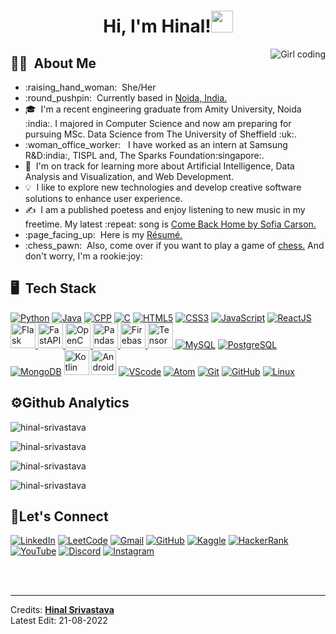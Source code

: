 <h1 align="center">Hi, I'm Hinal!<img src="https://media.giphy.com/media/hvRJCLFzcasrR4ia7z/giphy.gif" width="35"> </h1>
<img src="https://media.giphy.com/media/paTz7UZbPfTZFRYnnB/giphy.gif" alt="Girl coding" align="right">

## :woman_technologist: &nbsp;About Me
<ul>
<li>:raising_hand_woman: &nbsp;She/Her </li>
<li>:round_pushpin: &nbsp;Currently based in <a href="https://www.google.com/maps/place/Noida,+Uttar+Pradesh/@28.5166817,77.2610797,11z/data=!3m1!4b1!4m5!3m4!1s0x390ce5a43173357b:0x37ffce30c87cc03f!8m2!3d28.5355161!4d77.3910265">Noida, India.</a> </li>
<li>🎓 &nbsp;I'm a recent engineering graduate from Amity University, Noida :india:. I majored in Computer Science and now am preparing for pursuing MSc. Data Science from The University of Sheffield :uk:.</li>
<li>:woman_office_worker: &nbsp; I have worked as an intern at Samsung R&D:india:, TISPL and, The Sparks Foundation:singapore:.</li>
<li>🌱 &nbsp;I'm on track for learning more about Artificial Intelligence, Data Analysis and Visualization, and Web Development.</li>
<li>💡 &nbsp;I like to explore new technologies and develop creative software solutions to enhance user experience.</li>
<li>✍️ &nbsp;I am a published poetess and enjoy listening to new music in my freetime. My latest :repeat: song is <a href="https://www.youtube.com/watch?v=AcTDlsUej2w&list=RDfVeD9vWCpZ8&index=6">Come Back Home by Sofia Carson.</a> </li>
<li>:page_facing_up: &nbsp;Here is my <a href="https://drive.google.com/file/d/1yZqcR5_sZB6Uo5gtuLsQeE_giKTuD4W8/view?usp=sharing">Résumé.</a> </li>
<li>:chess_pawn: &nbsp;Also, come over if you want to play a game of <a href="https://www.chess.com/home">chess.</a> And don't worry, I'm a rookie:joy: </li>
</ul>

## :desktop_computer: &nbsp;Tech Stack
<a target="_blank" href="https://www.python.org/doc/"><img src="https://icongr.am/devicon/python-original.svg?size=49&color=currentColor" alt="Python"></a>
<a target="_blank" href="https://docs.oracle.com/en/java/"><img src="https://icongr.am/devicon/java-original.svg?size=53&color=currentColor" alt="Java"></a>
<a target="_blank" href="https://docs.microsoft.com/en-us/cpp/?view=msvc-170"><img src="https://icongr.am/devicon/cplusplus-original.svg?size=53&color=currentColor" alt="CPP"></a>
<a target="_blank" href="https://docs.microsoft.com/en-us/cpp/c-language/?view=msvc-170"><img src="https://icongr.am/devicon/c-original.svg?size=46&color=563d7c" alt="C"></a>
<a target="_blank" href="https://developer.mozilla.org/en-US/docs/Web/HTML"><img src="https://icongr.am/devicon/html5-original-wordmark.svg?size=53&color=currentColor" alt="HTML5"></a>
<a target="_blank" href="https://developer.mozilla.org/en-US/docs/Web/CSS"><img src="https://icongr.am/devicon/css3-plain-wordmark.svg?size=53&color=currentColor" alt="CSS3"></a>
<a target="_blank" href="https://developer.mozilla.org/en-US/docs/Web/JavaScript"><img src="https://icongr.am/devicon/javascript-original.svg?size=53&color=currentColor" alt="JavaScript"></a>
<a target="_blank" href="https://reactjs.org/docs/getting-started.html"><img src="https://icongr.am/devicon/react-original.svg?size=53&color=currentColor" alt="ReactJS"></a>
<a href="https://flask.palletsprojects.com/en/2.2.x/" target="_blank" rel="noreferrer"> <img src="https://cdn.jsdelivr.net/gh/devicons/devicon/icons/flask/flask-original.svg" alt="Flask" width="40" height="40"/>
<a href="https://fastapi.tiangolo.com/" target="_blank" rel="noreferrer"> <img src="https://cdn.jsdelivr.net/gh/devicons/devicon/icons/fastapi/fastapi-original.svg" alt="FastAPI" width="40" height="40"/>
<a href="https://docs.opencv.org/4.x/" target="_blank" rel="noreferrer"> <img src="https://cdn.jsdelivr.net/gh/devicons/devicon/icons/opencv/opencv-original.svg" alt="OpenCV" width="40" height="40"/>
<a href="https://pandas.pydata.org/docs/" target="_blank" rel="noreferrer"> <img src="https://cdn.jsdelivr.net/gh/devicons/devicon/icons/pandas/pandas-original.svg" alt="Pandas" width="40" height="40"/>
<a href="https://firebase.google.com/docs" target="_blank" rel="noreferrer"> <img src="https://cdn.jsdelivr.net/gh/devicons/devicon/icons/firebase/firebase-plain.svg" alt="Firebase" width="40" height="40"/>
<a href="https://www.tensorflow.org/resources/learn-ml?gclid=Cj0KCQjwr4eYBhDrARIsANPywCh6FFgux1_PIv-11pJo0FjXucyA9ARH7F6NThn69JibGTZhEeTe4DYaArOOEALw_wcB" target="_blank" rel="noreferrer"> <img src="https://cdn.jsdelivr.net/gh/devicons/devicon/icons/tensorflow/tensorflow-original.svg" alt="TensorFlow" width="40" height="40"/>
<a target="_blank" href="https://dev.mysql.com/doc/"><img src="https://icongr.am/devicon/mysql-original.svg?size=53&color=currentColor" alt="MySQL"></a>
<a target="_blank" href="https://www.postgresql.org/docs/"><img src="https://icongr.am/devicon/postgresql-original.svg?size=53&color=currentColor" alt="PostgreSQL"></a>
<a target="_blank" href="https://www.mongodb.com/docs/"><img src="https://icongr.am/devicon/mongodb-original.svg?size=53&color=currentColor" alt="MongoDB"></a>
<a target="_blank" href="https://developer.android.com/kotlin?gclid=Cj0KCQjwr4eYBhDrARIsANPywCh-9i3Lvh9pEkfhoPblPKOUiyFlzTGRXWnCOSy50X1-G_eJ9l7jUv0aAmqPEALw_wcB&gclsrc=aw.ds"><img src="https://cdn.jsdelivr.net/gh/devicons/devicon/icons/kotlin/kotlin-original.svg" alt="Kotlin" width="40" height="40"></a>
<a target="_blank" href="https://developer.android.com/docs"><img src="https://cdn.jsdelivr.net/gh/devicons/devicon/icons/androidstudio/androidstudio-original.svg" alt="Android Studio" width="40" height="40"></a>
<a target="_blank" href="https://code.visualstudio.com/docs"><img src="https://icongr.am/devicon/visualstudio-plain.svg?size=53&color=currentColor" alt="VScode"></a>
<a target="_blank" href="https://atom.io/docs"><img src="https://icongr.am/devicon/atom-original.svg?size=53&color=currentColor" alt="Atom"></a>
<a target="_blank" href="https://git-scm.com/doc"><img src="https://icongr.am/devicon/git-original.svg?size=53&color=currentColor" alt="Git"></a>
<a target="_blank" href="https://docs.github.com/en"><img src="https://icongr.am/devicon/github-original.svg?size=53&color=currentColor" alt="GitHub"></a>
<a target="_blank" href="https://docs.kernel.org/"><img src="https://icongr.am/devicon/linux-original.svg?size=53&color=currentColor" alt="Linux"></a>

## :gear:Github Analytics
<p><img align="center" src="https://komarev.com/ghpvc/?username=hinal-srivastava&label=Profile+Views&style=plastic&color=blueviolet" alt="hinal-srivastava" /></p>
<p><img align="center" src="https://github-readme-stats.vercel.app/api?username=hinal-srivastava&theme=aura&show_icons=true" alt="hinal-srivastava" /></p>
<p><img align="center" src="https://github-readme-stats.vercel.app/api/top-langs/?username=hinal-srivastava&theme=aura" alt="hinal-srivastava" /></p>
<p><img align="center" src="https://github-readme-streak-stats.herokuapp.com/?user=hinal-srivastava&theme=nightowl" alt="hinal-srivastava" /></p>

## :handshake:Let's Connect
<a target="_blank" href="https://www.linkedin.com/in/hinal-srivastava-248590156/"><img src="https://img.shields.io/badge/LinkedIn-0077B5?style=for-the-badge&logo=linkedin&logoColor=white" alt="LinkedIn"></a>
<a target="_blank" href="https://leetcode.com/hinalsri/"><img src="https://img.shields.io/badge/-LeetCode-FFA116?style=for-the-badge&logo=LeetCode&logoColor=black" alt="LeetCode"></a>
<a target="_blank" href="mailto:hinalsri@gmail.com"><img src="https://img.shields.io/badge/Gmail-D14836?style=for-the-badge&logo=gmail&logoColor=white" alt="Gmail"></a>
<a target="_blank" href="https://github.com/Hinal-Srivastava"><img src="https://img.shields.io/badge/GitHub-100000?style=for-the-badge&logo=github&logoColor=white" alt="GitHub"></a>
<a target="_blank" href="https://www.kaggle.com/hinalsrivastava"><img src="https://img.shields.io/badge/Kaggle-20BEFF?style=for-the-badge&logo=Kaggle&logoColor=white" alt="Kaggle"></a>
<a target="_blank" href="https://www.hackerrank.com/hinalsri?hr_r=1"><img src="https://img.shields.io/badge/HackerEarth-%232C3454.svg?&style=for-the-badge&logo=HackerEarth&logoColor=Blue" alt="HackerRank"></a>
<a target="_blank" href="https://www.youtube.com/channel/UC_n6TLwzdtoSHbR_17Yw2ew"><img src="https://img.shields.io/badge/YouTube-FF0000?style=for-the-badge&logo=youtube&logoColor=white" alt="YouTube"></a>
<a target="_blank" href="https://www.instagram.com/hinal_srivastava/"><img src="https://img.shields.io/badge/Discord-7289DA?style=for-the-badge&logo=discord&logoColor=white" alt="Discord"></a>
<a target="_blank" href="https://www.instagram.com/hinal_srivastava/"><img src="https://img.shields.io/badge/Instagram-E4405F?style=for-the-badge&logo=instagram&logoColor=white" alt="Instagram"></a>

<br><br><hr>
Credits: **[Hinal Srivastava](https://github.com/Hinal-Srivastava)**\
Latest Edit: 21-08-2022
